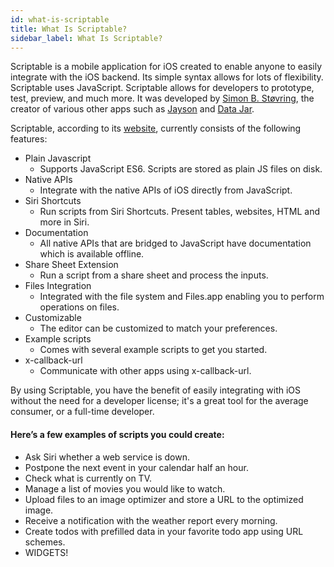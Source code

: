 ```yaml
---
id: what-is-scriptable
title: What Is Scriptable?
sidebar_label: What Is Scriptable?
---
```


Scriptable is a mobile application for iOS created to enable anyone to easily integrate with the iOS backend. Its simple syntax allows for lots of flexibility. Scriptable uses JavaScript. Scriptable allows for developers to prototype, test, preview, and much more. It was developed by [Simon B. Støvring](https://simonbs.dev/), the creator of various other apps such as [Jayson](https://jayson.app/) and [Data Jar](https://datajar.app/).

Scriptable, according to its [website](https://scriptable.app/), currently consists of the following features:

* Plain Javascript
    - Supports JavaScript ES6. Scripts are stored as plain JS files on disk.
* Native APIs
    - Integrate with the native APIs of iOS directly from JavaScript.
* Siri Shortcuts
    - Run scripts from Siri Shortcuts. Present tables, websites, HTML and more in Siri.
* Documentation
    - All native APIs that are bridged to JavaScript have documentation which is available offline.
* Share Sheet Extension
    - Run a script from a share sheet and process the inputs.
* Files Integration
    - Integrated with the file system and Files.app enabling you to perform operations on files.
* Customizable
    - The editor can be customized to match your preferences.
* Example scripts
    - Comes with several example scripts to get you started.
* x-callback-url
    - Communicate with other apps using x-callback-url.

By using Scriptable, you have the benefit of easily integrating with iOS without the need for a developer license; it's a great tool for the average consumer, or a full-time developer.

#### Here’s a few examples of scripts you could create:

- Ask Siri whether a web service is down.
- Postpone the next event in your calendar half an hour.
- Check what is currently on TV.
- Manage a list of movies you would like to watch.
- Upload files to an image optimizer and store a URL to the optimized image.
- Receive a notification with the weather report every morning.
- Create todos with prefilled data in your favorite todo app using URL schemes.
- WIDGETS!